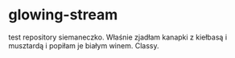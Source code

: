 # glowing-stream
test repository
siemaneczko. Właśnie zjadłam kanapki z kiełbasą i musztardą i popiłam je białym winem. Classy.
